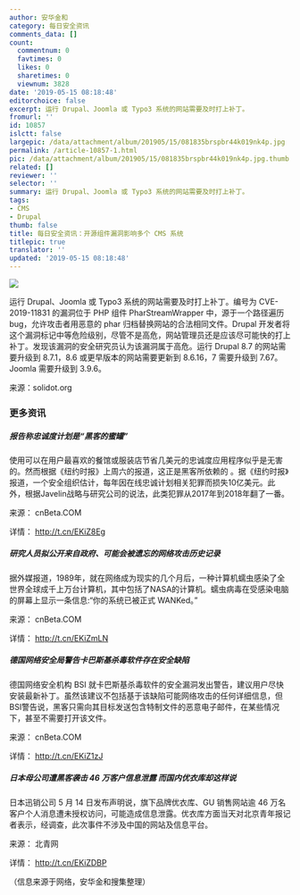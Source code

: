 ```yaml
---
author: 安华金和
category: 每日安全资讯
comments_data: []
count:
  commentnum: 0
  favtimes: 0
  likes: 0
  sharetimes: 0
  viewnum: 3828
date: '2019-05-15 08:18:48'
editorchoice: false
excerpt: 运行 Drupal、Joomla 或 Typo3 系统的网站需要及时打上补丁。
fromurl: ''
id: 10857
islctt: false
largepic: /data/attachment/album/201905/15/081835brspbr44k019nk4p.jpg
permalink: /article-10857-1.html
pic: /data/attachment/album/201905/15/081835brspbr44k019nk4p.jpg.thumb.jpg
related: []
reviewer: ''
selector: ''
summary: 运行 Drupal、Joomla 或 Typo3 系统的网站需要及时打上补丁。
tags:
- CMS
- Drupal
thumb: false
title: 每日安全资讯：开源组件漏洞影响多个 CMS 系统
titlepic: true
translator: ''
updated: '2019-05-15 08:18:48'
---
```


![](/data/attachment/album/201905/15/081835brspbr44k019nk4p.jpg)


运行 Drupal、Joomla 或 Typo3 系统的网站需要及时打上补丁。编号为 CVE-2019-11831 的漏洞位于 PHP 组件 PharStreamWrapper 中，源于一个路径遍历 bug，允许攻击者用恶意的 phar 归档替换网站的合法相同文件。Drupal 开发者将这个漏洞标记中等危险级别，尽管不是高危，网站管理员还是应该尽可能快的打上补丁。发现该漏洞的安全研究员认为该漏洞属于高危。运行 Drupal 8.7 的网站需要升级到 8.7.1，8.6 或更早版本的网站需要更新到 8.6.16，7 需要升级到 7.67。Joomla 需要升级到 3.9.6。


来源：solidot.org


### 更多资讯


##### 报告称忠诚度计划是“黑客的蜜罐”


使用可以在用户最喜欢的餐馆或服装店节省几美元的忠诚度应用程序似乎是无害的。然而根据《纽约时报》上周六的报道，这正是黑客所依赖的 。据《纽约时报》报道，一个安全组织估计，每年因在线忠诚计划相关犯罪而损失10亿美元。此外，根据Javelin战略与研究公司的说法，此类犯罪从2017年到2018年翻了一番。


来源： cnBeta.COM


详情： <http://t.cn/EKiZ8Eg> 


##### 研究人员拟公开来自政府、可能会被遗忘的网络攻击历史记录


据外媒报道，1989年，就在网络成为现实的几个月后，一种计算机蠕虫感染了全世界全球成千上万台计算机，其中包括了NASA的计算机。蠕虫病毒在受感染电脑的屏幕上显示一条信息:“你的系统已被正式 WANKed。”


来源： cnBeta.COM


详情： <http://t.cn/EKiZmLN> 


##### 德国网络安全局警告卡巴斯基杀毒软件存在安全缺陷


德国网络安全机构 BSI 就卡巴斯基杀毒软件的安全漏洞发出警告，建议用户尽快安装最新补丁。虽然该建议不包括基于该缺陷可能网络攻击的任何详细信息，但BSI警告说，黑客只需向其目标发送包含特制文件的恶意电子邮件，在某些情况下，甚至不需要打开该文件。


来源： cnBeta.COM


详情： <http://t.cn/EKiZ1zJ> 


##### 日本母公司遭黑客袭击 46 万客户信息泄露 而国内优衣库却这样说


日本迅销公司 5 月 14 日发布声明说，旗下品牌优衣库、GU 销售网站逾 46 万名客户个人消息遭未授权访问，可能造成信息泄露。优衣库方面当天对北京青年报记者表示，经调查，此次事件不涉及中国的网站及信息平台。


来源： 北青网


详情： <http://t.cn/EKiZDBP> 


（信息来源于网络，安华金和搜集整理）